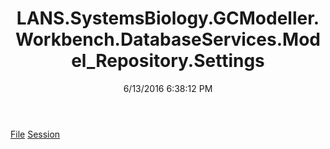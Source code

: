 ﻿---
title: LANS.SystemsBiology.GCModeller.Workbench.DatabaseServices.Model_Repository.Settings
date: 6/13/2016 6:38:12 PM
---

[File](T-LANS.SystemsBiology.GCModeller.Workbench.DatabaseServices.Model_Repository.Settings.File.html)
[Session](T-LANS.SystemsBiology.GCModeller.Workbench.DatabaseServices.Model_Repository.Settings.Session.html)
